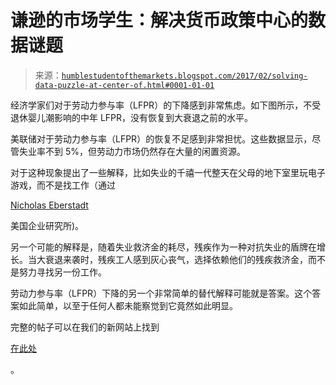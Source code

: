 <!--yml

类别：未分类

日期：2024-05-18 02:56:16

-->

# 谦逊的市场学生：解决货币政策中心的数据谜题

> 来源：[`humblestudentofthemarkets.blogspot.com/2017/02/solving-data-puzzle-at-center-of.html#0001-01-01`](https://humblestudentofthemarkets.blogspot.com/2017/02/solving-data-puzzle-at-center-of.html#0001-01-01)

经济学家们对于劳动力参与率（LFPR）的下降感到非常焦虑。如下图所示，不受退休婴儿潮影响的中年 LFPR，没有恢复到大衰退之前的水平。

美联储对于劳动力参与率（LFPR）的恢复不足感到非常担忧。这些数据显示，尽管失业率不到 5%，但劳动力市场仍然存在大量的闲置资源。

对于这种现象提出了一些解释，比如失业的千禧一代整天在父母的地下室里玩电子游戏，而不是找工作（通过

[Nicholas Eberstadt](http://www.aei.org/multimedia/an-army-of-jobless-men/)

美国企业研究所)。

另一个可能的解释是，随着失业救济金的耗尽，残疾作为一种对抗失业的盾牌在增长。当大衰退来袭时，残疾工人感到灰心丧气，选择依赖他们的残疾救济金，而不是努力寻找另一份工作。

劳动力参与率（LFPR）下降的另一个非常简单的替代解释可能就是答案。这个答案如此简单，以至于任何人都未能察觉到它竟然如此明显。

完整的帖子可以在我们的新网站上找到

[在此处](https://humblestudentofthemarkets.com/2017/02/23/solving-data-puzzle/)

。
